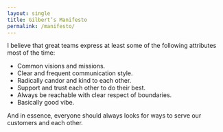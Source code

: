 ```yaml
---
layout: single
title: Gilbert’s Manifesto
permalink: /manifesto/
---
```


I believe that great teams express at least some of the following attributes most of the time:

- Common visions and missions.
- Clear and frequent communication style.
- Radically candor and kind to each other.
- Support and trust each other to do their best.
- Always be reachable with clear respect of boundaries.
- Basically good vibe.

And in essence, everyone should always looks for ways to serve our customers and each other.

